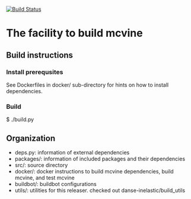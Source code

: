 [![Build Status](https://travis-ci.org/mcvine/releaser.svg?branch=master)](https://travis-ci.org/mcvine/releaser) 

# The facility to build mcvine
## Build instructions
### Install prerequsites

See Dockerfiles in docker/ sub-directory for hints on how to install dependencies.

### Build

  $ ./build.py

## Organization

* deps.py: information of external dependencies 
* packages/: information of included packages and their dependencies
* src/: source directory
* docker/: docker instructions to build mcvine dependencies, build mcvine, and test mcvine
* buildbot/: buildbot configurations
* utils/: utilities for this releaser. checked out danse-inelastic/build_utils

